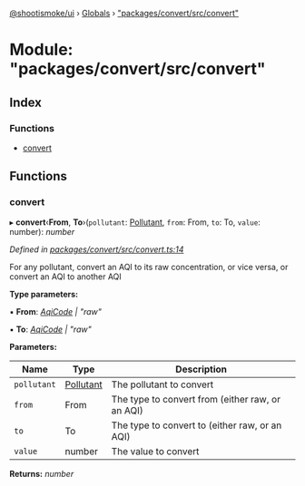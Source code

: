 [@shootismoke/ui](../README.md) › [Globals](../globals.md) › ["packages/convert/src/convert"](_packages_convert_src_convert_.md)

# Module: "packages/convert/src/convert"

## Index

### Functions

* [convert](_packages_convert_src_convert_.md#convert)

## Functions

###  convert

▸ **convert**‹**From**, **To**›(`pollutant`: [Pollutant](_packages_convert_src_util_pollutant_.md#pollutant), `from`: From, `to`: To, `value`: number): *number*

*Defined in [packages/convert/src/convert.ts:14](https://github.com/shootismoke/common/blob/29c80cb/packages/convert/src/convert.ts#L14)*

For any pollutant, convert an AQI to its raw concentration, or vice versa,
or convert an AQI to another AQI

**Type parameters:**

▪ **From**: *[AqiCode](_packages_convert_src_types_.md#aqicode) | "raw"*

▪ **To**: *[AqiCode](_packages_convert_src_types_.md#aqicode) | "raw"*

**Parameters:**

Name | Type | Description |
------ | ------ | ------ |
`pollutant` | [Pollutant](_packages_convert_src_util_pollutant_.md#pollutant) | The pollutant to convert |
`from` | From | The type to convert from (either raw, or an AQI) |
`to` | To | The type to convert to (either raw, or an AQI) |
`value` | number | The value to convert  |

**Returns:** *number*
